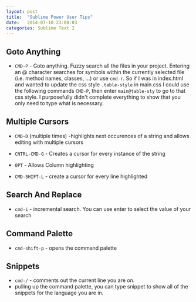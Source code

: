 ```yaml
---
layout: post
title:  "Sublime Power User Tips"
date:   2014-07-10 23:08:03
categories: Sublime Text 2
---
```


## Goto Anything

* `CMD-P` - Goto anything. Fuzzy search all the files in your project. Entering an @ character searches for symbols within the currently selected file (i.e. method names, classes, ...) or use `cmd-r`. So if I was in index.html and wanted to update the css style `.table-style` in main.css I could use the following commands `CMD-P`, then enter `main@table-sty` to go to that css style. I purposefully didn't complete everything to show that you only need to type what is necessary.

## Multiple Cursors
* `CMD-D` (multiple times) -highlights next occurences of a string and allows editing with multiple cursors

* `CNTRL-CMD-G` - Creates a cursor for every instance of the string

* `OPT` - Allows Column highlighting

* `CMD-SHIFT-L` - create a cursor for every line highlighted


## Search And Replace

* `cmd-i` - incremental search. You can use enter to select the value of your search

## Command Palette

* `cmd-shift-p` - opens the command palette

## Snippets

* `cmd-/` - comments out the current line you are on.
* pulling up the command palette, you can type snippet to show all of the snippets for the language you are in.
